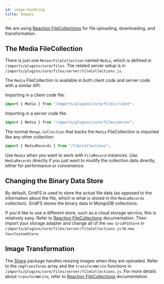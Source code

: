```yaml
---
id: image-handling
title: Images
---
```

    
We are using [Reaction FileCollections](https://github.com/reactioncommerce/reaction-file-collections) for file uploading, downloading, and transformation.

## The Media FileCollection

There is just one `MeteorFileCollection` named `Media`, which is defined in `/imports/plugins/core/files`. The related server setup is in `/imports/plugins/core/files/server/fileCollections.js`.

The `Media` FileCollection is available in both client code and server code with a similar API.

Importing in a client code file:

```js
import { Media } from "/imports/plugins/core/files/client";
```

Importing in a server code file:

```js
import { Media } from "/imports/plugins/core/files/server";
```

The normal `Mongo.Collection` that backs the `Media` FileCollection is imported like any other collection:

```js
import { MediaRecords } from "/lib/collections";
```

Use `Media` when you want to work with `FileRecord` instances. Use `MediaRecords` directly if you just want to modify the collection data directly, either for performance or convenience.

## Changing the Binary Data Store

By default, GridFS is used to store the actual file data (as opposed to the information about the file, which is what is stored in the `MediaRecords` collection). GridFS stores the binary data in MongoDB collections.

If you'd like to use a different store, such as a cloud storage service, this is relatively easy. Refer to [Reaction FileCollections](https://github.com/reactioncommerce/reaction-file-collections) documentation. Then import your storage adapter and change all of the `new GridFSStore` in `/imports/plugins/core/files/server/fileCollections.js` to `new YourCustomStore`.

## Image Transformation

The [Sharp](http://sharp.pixelplumbing.com/en/stable/) package handles resizing images when they are uploaded. Refer to the `imgTransforms` array and the `transformWrite` functions in `/imports/plugins/core/files/server/fileCollections.js`. For more details about `transformWrite`, refer to [Reaction FileCollections](https://github.com/reactioncommerce/reaction-file-collections) documentation.

